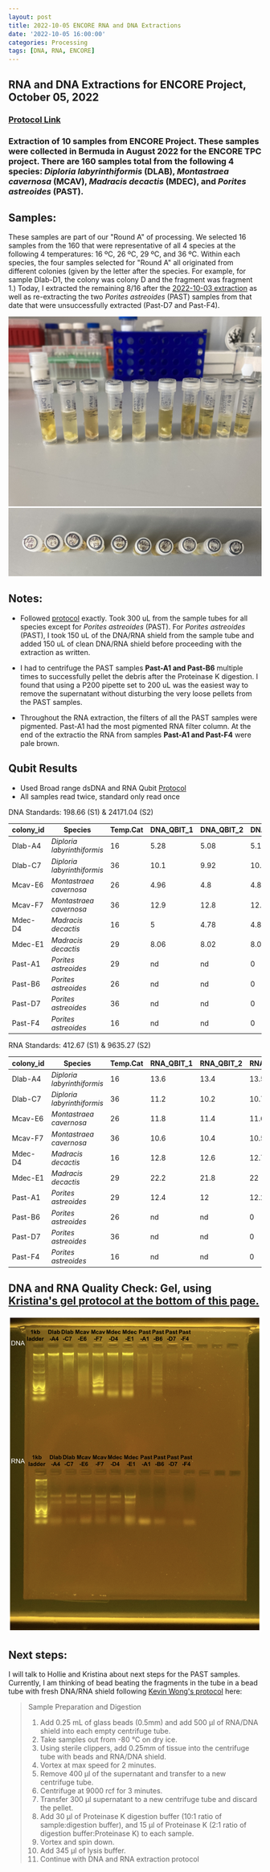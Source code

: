 ```yaml
---
layout: post
title: 2022-10-05 ENCORE RNA and DNA Extractions
date: '2022-10-05 16:00:00'
categories: Processing
tags: [DNA, RNA, ENCORE]
---
```


## RNA and DNA Extractions for ENCORE Project, October 05, 2022

### [Protocol Link](https://zdellaert.github.io/ZD_Putnam_Lab_Notebook/Protocols_Zymo_Quick_DNA_RNA_Miniprep_Plus/)

### Extraction of 10 samples from ENCORE Project. These samples were collected in Bermuda in August 2022 for the ENCORE TPC project. There are 160 samples total from the following 4 species: *Diploria labyrinthiformis* (DLAB), *Montastraea cavernosa* (MCAV), *Madracis decactis* (MDEC), and *Porites astreoides* (PAST).

## Samples:
These samples are part of our "Round A" of processing. We selected 16 samples from the 160 that were representative of all 4 species at the following 4 temperatures: 16 ºC, 26 ºC, 29 ºC, and 36 ºC. Within each species, the four samples selected for "Round A" all originated from different colonies (given by the letter after the species. For example, for sample Dlab-D1, the colony was colony D and the fragment was fragment 1.) Today, I extracted the remaining 8/16 after the [2022-10-03 extraction](https://zdellaert.github.io/ZD_Putnam_Lab_Notebook/ENCORE-RNA-DNA-Extractions-2022-10-03/) as well as re-extracting the two *Porites astreoides* (PAST) samples from that date that were unsuccessfully extracted (Past-D7 and Past-F4).

![22022-10-05-tubes.JPG](https://github.com/zdellaert/ZD_Putnam_Lab_Notebook/blob/master/images/samples/2022-10-05-tubes.JPG?raw=true)
![2022-10-05-caps.JPG](https://github.com/zdellaert/ZD_Putnam_Lab_Notebook/blob/master/images/samples/2022-10-05-caps.JPG?raw=true)

## Notes:
- Followed [protocol](https://zdellaert.github.io/ZD_Putnam_Lab_Notebook/Protocols_Zymo_Quick_DNA_RNA_Miniprep_Plus/) exactly. Took 300 uL from the sample tubes for all species except for *Porites astreoides* (PAST). For *Porites astreoides* (PAST), I took 150 uL of the DNA/RNA shield from the sample tube and added 150 uL of clean DNA/RNA shield before proceeding with the extraction as written.

- I had to centrifuge the PAST samples **Past-A1 and Past-B6** multiple times to successfully pellet the debris after the Proteinase K digestion. I found that using a P200 pipette set to 200 uL was the easiest way to remove the supernatant without disturbing the very loose pellets from the PAST samples.
- Throughout the RNA extraction, the filters of all the PAST samples were pigmented. Past-A1 had the most pigmented RNA filter column. At the end of the extractio the RNA from samples **Past-A1 and Past-F4** were pale brown.

## Qubit Results
 - Used Broad range dsDNA and RNA Qubit [Protocol](https://meschedl.github.io/MESPutnam_Open_Lab_Notebook/Qubit-Protocol/)
 - All samples read twice, standard only read once

 DNA Standards: 198.66 (S1) & 24171.04 (S2)

| colony_id | Species                     | Temp.Cat | DNA_QBIT_1 | DNA_QBIT_2 | DNA_QBIT_AVG |
|-----------|-----------------------------|----------|------------|------------|--------------|
| Dlab-A4   | *Diploria labyrinthiformis* | 16       | 5.28       | 5.08       | 5.18         |
| Dlab-C7   | *Diploria labyrinthiformis* | 36       | 10.1       | 9.92       | 10.01        |
| Mcav-E6   | *Montastraea cavernosa*     | 26       | 4.96       | 4.8        | 4.88         |
| Mcav-F7   | *Montastraea cavernosa*     | 36       | 12.9       | 12.8       | 12.85        |
| Mdec-D4   | *Madracis decactis*         | 16       | 5          | 4.78       | 4.89         |
| Mdec-E1   | *Madracis decactis*         | 29       | 8.06       | 8.02       | 8.04         |
| Past-A1   | *Porites astreoides*        | 29       | nd         | nd         | 0            |
| Past-B6   | *Porites astreoides*        | 26       | nd         | nd         | 0            |
| Past-D7   | *Porites astreoides*        | 36       | nd         | nd         | 0            |
| Past-F4   | *Porites astreoides*        | 16       | nd         | nd         | 0            |

 RNA Standards: 412.67 (S1) & 9635.27 (S2)

| colony_id | Species                     | Temp.Cat | RNA_QBIT_1 | RNA_QBIT_2 | RNA_QBIT_AVG |
|-----------|-----------------------------|----------|------------|------------|--------------|
| Dlab-A4   | *Diploria labyrinthiformis* | 16       | 13.6       | 13.4       | 13.5         |
| Dlab-C7   | *Diploria labyrinthiformis* | 36       | 11.2       | 10.2       | 10.7         |
| Mcav-E6   | *Montastraea cavernosa*     | 26       | 11.8       | 11.4       | 11.6         |
| Mcav-F7   | *Montastraea cavernosa*     | 36       | 10.6       | 10.4       | 10.5         |
| Mdec-D4   | *Madracis decactis*         | 16       | 12.8       | 12.6       | 12.7         |
| Mdec-E1   | *Madracis decactis*         | 29       | 22.2       | 21.8       | 22           |
| Past-A1   | *Porites astreoides*        | 29       | 12.4       | 12         | 12.2         |
| Past-B6   | *Porites astreoides*        | 26       | nd         | nd         | 0            |
| Past-D7   | *Porites astreoides*        | 36       | nd         | nd         | 0            |
| Past-F4   | *Porites astreoides*        | 16       | nd         | nd         | 0            |


## DNA and RNA Quality Check: Gel, using [Kristina's gel protocol at the bottom of this page.](https://zdellaert.github.io/ZD_Putnam_Lab_Notebook/Protocols_Zymo_Quick_DNA_RNA_Miniprep_Plus/)

![2022-10-05-gel.JPG](https://github.com/zdellaert/ZD_Putnam_Lab_Notebook/blob/master/images/gels/2022-10-05-gel.JPG?raw=true)


## Next steps:

I will talk to Hollie and Kristina about next steps for the PAST samples. Currently, I am thinking of bead beating the fragments in the tube in a bead tube with fresh DNA/RNA shield following [Kevin Wong's protocol](https://kevinhwong1.github.io/KevinHWong_Notebook/20201027-DNA-RNA-Extractions-Porites-July-Bleaching-Experiment/) here:

> Sample Preparation and Digestion
> 1. Add 0.25 mL of glass beads (0.5mm) and add 500 μl of RNA/DNA shield into each empty centrifuge tube.
> 2. Take samples out from -80 °C on dry ice.
> 3. Using sterile clippers, add 0.25mm of tissue into the centrifuge tube with beads and RNA/DNA shield.
> 4. Vortex at max speed for 2 minutes.
> 5. Remove 400 μl of the supernatant and transfer to a new centrifuge tube.
> 6. Centrifuge at 9000 rcf for 3 minutes.
> 7. Transfer 300 μl supernatant to a new centrifuge tube and discard the pellet.
> 8. Add 30 μl of Proteinase K digestion buffer (10:1 ratio of sample:digestion buffer), and 15 μl of Proteinase K (2:1 ratio of digestion buffer:Proteinase K) to each sample.
> 9. Vortex and spin down.
> 10. Add 345 μl of lysis buffer.
> 11. Continue with DNA and RNA extraction protocol
